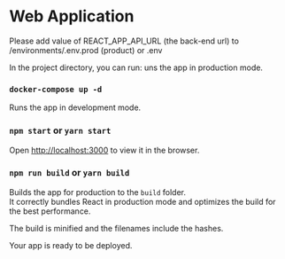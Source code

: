 # Web Application

Please add value of REACT_APP_API_URL (the back-end url) to /environments/.env.prod (product) or .env

In the project directory, you can run: uns the app in production mode.<br>

### `docker-compose up -d`

Runs the app in development mode.<br>

### `npm start` or `yarn start`

Open [http://localhost:3000](http://localhost:3000) to view it in the browser.

### `npm run build` or `yarn build`

Builds the app for production to the `build` folder.<br> It correctly bundles React in production mode and optimizes the
build for the best performance.

The build is minified and the filenames include the hashes.<br>

Your app is ready to be deployed.
